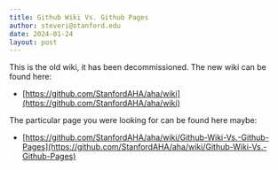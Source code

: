 ```yaml
---
title: Github Wiki Vs. Github Pages
author: steveri@stanford.edu
date: 2024-01-24
layout: post
---
```


  
This is the old wiki, it has been decommissioned. The new wiki can be found here:
* [https://github.com/StanfordAHA/aha/wiki](https://github.com/StanfordAHA/aha/wiki)

The particular page you were looking for can be found here maybe:
* [https://github.com/StanfordAHA/aha/wiki/Github-Wiki-Vs.-Github-Pages](https://github.com/StanfordAHA/aha/wiki/Github-Wiki-Vs.-Github-Pages)

